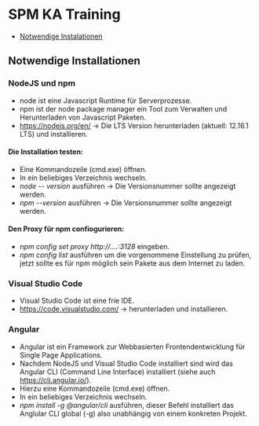 # SPM KA Training

* [Notwendige Instalationen](https://github.com/spmka/training#notwendige-installationen)

## Notwendige Installationen
### NodeJS und npm
  * node ist eine Javascript Runtime für Serverprozesse. 
  * npm ist der node package manager ein Tool zum Verwalten und Herunterladen von Javascript Paketen.
  * https://nodejs.org/en/ -> Die LTS Version herunterladen (aktuell: 12.16.1 LTS) und installieren.
  
  #### Die Installation testen:
  * Eine Kommandozeile (cmd.exe) öffnen.
  * In ein beliebiges Verzeichnis wechseln.
  * *node -- version* ausführen -> Die Versionsnummer sollte angezeigt werden.
  * *npm --version* ausführen -> Die Versionsnummer sollte angezeigt werden.
  
  #### Den Proxy für npm confiogurieren:
  * *npm config set proxy http://....:3128* eingeben.
  * *npm config list* ausführen um die vorgenommene Einstellung zu prüfen, jetzt sollte es für npm möglich sein Pakete aus dem Internet zu laden.
  
### Visual Studio Code
  * Visual Studio Code ist eine frie IDE.
  * https://code.visualstudio.com/ -> herunterladen und installieren.
  
### Angular
  * Angular ist ein Framework zur Webbasierten Frontendentwicklung für Single Page Applications.
  * Nachdem NodeJS und Visual Studio Code installiert sind wird das Angular CLI (Command Line Interface) installiert (siehe auch https://cli.angular.io/).
  * Hierzu eine Kommandozeile (cmd.exe) öffnen.
  * In ein beliebiges Verzeichnis wechseln.
  * *npm install -g @angular/cli* ausführen, dieser Befehl installiert das Anglular CLI global (-g) also unabhängig von einem konkreten Projekt.

